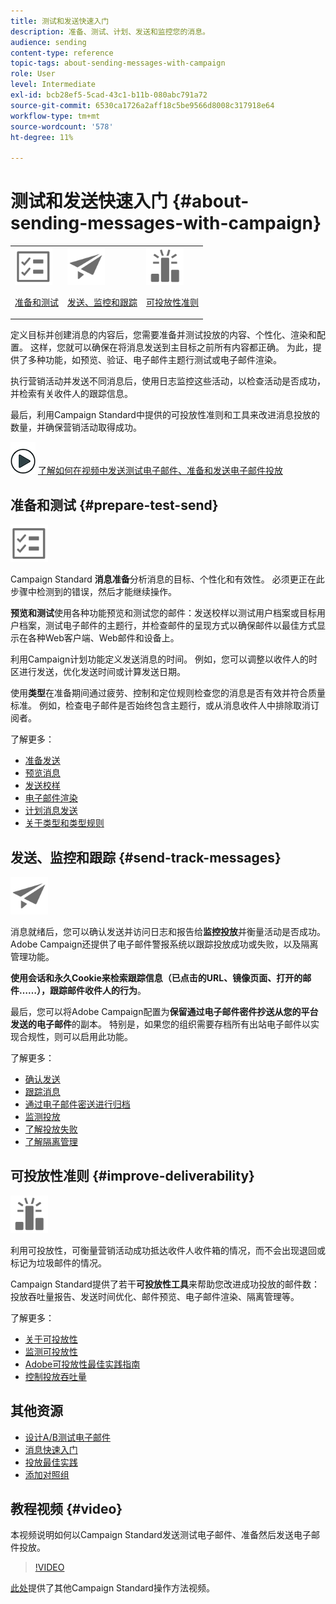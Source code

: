 ```yaml
---
title: 测试和发送快速入门
description: 准备、测试、计划、发送和监控您的消息。
audience: sending
content-type: reference
topic-tags: about-sending-messages-with-campaign
role: User
level: Intermediate
exl-id: bcb28ef5-5cad-43c1-b11b-080abc791a72
source-git-commit: 6530ca1726a2aff18c5be9566d8008c317918e64
workflow-type: tm+mt
source-wordcount: '578'
ht-degree: 11%

---
```


# 测试和发送快速入门 {#about-sending-messages-with-campaign}

<table>
<tr>
<td><img src="assets/do-not-localize/icon_prepare.svg" width="60px"><p><a href="#prepare-test-send">准备和测试</a></p></td>
<td><img src="assets/do-not-localize/icon_send.svg" width="60px"><p><a href="#send-track-messages">发送、监控和跟踪</a></p></td>
<td><img src="assets/do-not-localize/icon_deliverability.svg" width="60px"><p><a href="#improve-deliverability">可投放性准则</a></p></td></tr>
</table>

定义目标并创建消息的内容后，您需要准备并测试投放的内容、个性化、渲染和配置。 这样，您就可以确保在将消息发送到主目标之前所有内容都正确。 为此，提供了多种功能，如预览、验证、电子邮件主题行测试或电子邮件渲染。

执行营销活动并发送不同消息后，使用日志监控这些活动，以检查活动是否成功，并检索有关收件人的跟踪信息。

最后，利用Campaign Standard中提供的可投放性准则和工具来改进消息投放的数量，并确保营销活动取得成功。

![](assets/do-not-localize/how-to-video.png) [了解如何在视频中发送测试电子邮件、准备和发送电子邮件投放](#video)

## 准备和测试 {#prepare-test-send}

<img src="assets/do-not-localize/icon_prepare.svg" width="60px">

Campaign Standard **消息准备**&#x200B;分析消息的目标、个性化和有效性。 必须更正在此步骤中检测到的错误，然后才能继续操作。

**预览和测试**&#x200B;使用各种功能预览和测试您的邮件：发送校样以测试用户档案或目标用户档案，测试电子邮件的主题行，并检查邮件的呈现方式以确保邮件以最佳方式显示在各种Web客户端、Web邮件和设备上。

利用Campaign计划功能定义发送消息的时间。 例如，您可以调整以收件人的时区进行发送，优化发送时间或计算发送日期。

使用&#x200B;**类型**&#x200B;在准备期间通过疲劳、控制和定位规则检查您的消息是否有效并符合质量标准。 例如，检查电子邮件是否始终包含主题行，或从消息收件人中排除取消订阅者。

了解更多：

* [准备发送](../../sending/using/preparing-the-send.md)
* [预览消息](../../sending/using/previewing-messages.md)
* [发送校样](../../sending/using/sending-proofs.md)
* [电子邮件渲染](../../sending/using/email-rendering.md)
* [计划消息发送](../../sending/using/about-scheduling-messages.md)
* [关于类型和类型规则](../../sending/using/about-typology-rules.md)

## 发送、监控和跟踪 {#send-track-messages}

<img src="assets/do-not-localize/icon_send.svg"  width="60px">

消息就绪后，您可以确认发送并访问日志和报告给&#x200B;**监控投放**&#x200B;并衡量活动是否成功。 Adobe Campaign还提供了电子邮件警报系统以跟踪投放成功或失败，以及隔离管理功能。

**使用会话和永久Cookie来检索跟踪信息（已点击的URL、镜像页面、打开的邮件……），跟踪邮件收件人的行为**。

最后，您可以将Adobe Campaign配置为&#x200B;**保留通过电子邮件密件抄送从您的平台发送的电子邮件**&#x200B;的副本。 特别是，如果您的组织需要存档所有出站电子邮件以实现合规性，则可以启用此功能。

了解更多：

* [确认发送](../../sending/using/confirming-the-send.md)
* [跟踪消息](../../sending/using/tracking-messages.md)
* [通过电子邮件密送进行归档](../../sending/using/archiving.md)
* [监测投放](../../sending/using/monitoring-a-delivery.md)
* [了解投放失败](../../sending/using/understanding-delivery-failures.md)
* [了解隔离管理](../../sending/using/understanding-quarantine-management.md)

## 可投放性准则 {#improve-deliverability}

<img src="assets/do-not-localize/icon_deliverability.svg"  width="60px">

利用可投放性，可衡量营销活动成功抵达收件人收件箱的情况，而不会出现退回或标记为垃圾邮件的情况。

Campaign Standard提供了若干&#x200B;**可投放性工具**&#x200B;来帮助您改进成功投放的邮件数：投放吞吐量报告、发送时间优化、邮件预览、电子邮件渲染、隔离管理等。

了解更多：

* [关于可投放性](../../sending/using/about-deliverability.md)
* [监测可投放性](../../sending/using/monitor-deliverability.md)
* [Adobe可投放性最佳实践指南](https://experienceleague.adobe.com/docs/deliverability-learn/deliverability-best-practice-guide/introduction.html?lang=zh-Hans)
* [控制投放吞吐量](../../reporting/using/delivery-throughput.md)

## 其他资源

* [设计A/B测试电子邮件](../../channels/using/designing-an-a-b-test-email.md)
* [消息快速入门](../../channels/using/key-steps-to-send-a-message.md)
* [投放最佳实践](../../sending/using/delivery-best-practices.md)
* [添加对照组](../../sending/using/control-group.md)

## 教程视频 {#video}

本视频说明如何以Campaign Standard发送测试电子邮件、准备然后发送电子邮件投放。

>[!VIDEO](https://video.tv.adobe.com/v/328370?captions=chi_hans)

[此处](https://experienceleague.adobe.com/docs/campaign-standard-learn/tutorials/overview.html?lang=zh-Hans)提供了其他Campaign Standard操作方法视频。
